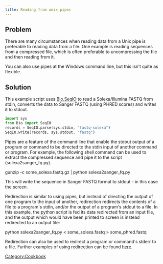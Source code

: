 ```yaml
---
title: Reading from unix pipes
---
```


Problem
-------

There are many circumstances when reading data from a Unix pipe is
preferable to reading data from a file. One example is reading sequences
from a compressed file, which is often preferable to uncompressing the
file and then reading from it.

You can also use pipes at the Windows command line, but this isn't quite
as flexible.

Solution
--------

This example script uses [Bio.SeqIO](SeqIO "wikilink") to read a
Solexa/Illumina FASTQ from stdin, converts the data to Sanger FASTQ
(using PHRED scores) and writes it to stdout.

``` Python
import sys
from Bio import SeqIO
records = SeqIO.parse(sys.stdin, "fastq-solexa")
SeqIO.write(records, sys.stdout, "fastq")
```

Pipes are a feature of the command line that enable the stdout output of
a program or command to be directed to the stdin input of another
command or program. For example, the following shell command can be used
to extract the compressed sequence and pipe it to the script
(solexa2sanger\_fq.py).

<bash> gunzip -c some\_solexa.fastq.gz | python solexa2sanger\_fq.py
</bash>

This will write the sequence in Sanger FASTQ format to stdout - in this
case the screen.

Redirection is similar to using pipes, but instead of directing the
output of one program to the input of another, redirection redirects the
contents of a file to a program's stdin, and/or the output of a
program's stdout to a file. In this example, the python script is fed
its data redirected from an input file, and the output which would have
been printed to screen is instead redirected to an output file:

<bash> python solexa2sanger\_fq.py \< some\_solexa.fastq \>
some\_phred.fastq </bash>

Redirection can also be used to redirect a program or command's stderr
to a file. Further examples of using redirection can be found
[here](http://tldp.org/HOWTO/Bash-Prog-Intro-HOWTO-3.html).

<Category:Cookbook>
